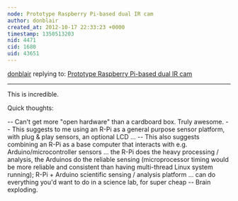 ```yaml
---
node: Prototype Raspberry Pi-based dual IR cam
author: donblair
created_at: 2012-10-17 22:33:23 +0000
timestamp: 1350513203
nid: 4471
cid: 1680
uid: 43651
---
```




[donblair](../profile/donblair) replying to: [Prototype Raspberry Pi-based dual IR cam](../notes/warren/10-17-2012/prototype-raspberry-pi-based-dual-ir-cam)

----
This is incredible.

Quick thoughts:

-- Can't get more "open hardware" than a cardboard box.  Truly awesome.
-- This suggests to me using an R-Pi as a general purpose sensor platform, with plug & play sensors, an optional LCD ...
-- This also suggests combining an R-Pi as a base computer that interacts with e.g. Arduino/microcontroller sensors ... the R-Pi does the heavy processing / analysis, the Arduinos do the reliable sensing (microprocessor timing would be more reliable and consistent than having multi-thread Linux system running); R-Pi + Arduino scientific sensing / analysis platform ... can do everything you'd want to do in a science lab, for super cheap 
-- Brain exploding.